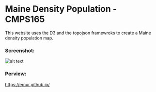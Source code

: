 # Maine Density Population - CMPS165

This website uses the D3 and the topojson framewroks to create a Maine density population map.

### Screenshot:

![alt text](https://i.imgur.com/2gSN3FIl.png)

### Perview:

https://emur.github.io/


